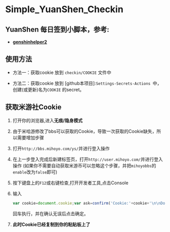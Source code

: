 # Simple_YuanShen_Checkin
## YuanShen 每日签到小脚本，参考:  

- **[genshinhelper2](https://github.com/y1ndan/genshinhelper2)**



## 使用方法

- 方法一：获取cookie 放到 `checkin/COOKIE` 文件中

- 方法二：获取cookie 放到 [github本项目]:`Settings-Secrets-Actions `中，创建(或更新)名为`COOKIE` 的secret。 


## 获取米游社Cookie

1. 打开你的浏览器,进入**无痕/隐身模式**

2. 由于米哈游修改了bbs可以获取的Cookie，导致一次获取的Cookie缺失，所以需要增加步骤

3. 打开`http://bbs.mihoyo.com/ys/`并进行登入操作

4. 在上一步登入完成后新建标签页，打开`http://user.mihoyo.com/`并进行登入操作 (如果你不需要自动获取米游币可以忽略这个步骤，并把`mihoyobbs`的`enable`改为`false`即可)

5. 按下键盘上的`F12`或右键检查,打开开发者工具,点击Console

6. 输入

   ```javascript
   var cookie=document.cookie;var ask=confirm('Cookie:'+cookie+'\n\nDo you want to copy the cookie to the clipboard?');if(ask==true){copy(cookie);msg=cookie}else{msg='Cancel'}
   ```

   回车执行，并在确认无误后点击确定。

7. **此时Cookie已经复制到你的粘贴板上了**
